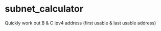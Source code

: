 # subnet_calculator
Quickly work out B &amp; C ipv4 address (first usable &amp; last usable address)
